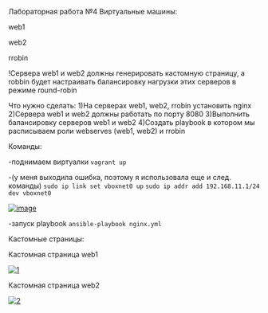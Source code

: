 Лабораторная работа №4
Виртуальные машины:

web1

web2

rrobin

!Сервера web1 и web2 должны генерировать кастомную страницу, а robbin будет настраивать балансировку нагрузки этих серверов в режиме round-robin

Что нужно сделать:
1)На серверах web1, web2, rrobin установить nginx
2)Сервера web1 и web2 должны работать по порту 8080
3)Выполнить балансировку серверов web1 и web2
4)Создать playbook в котором мы расписываем роли webserves (web1, web2) и rrobin

Команды:

-поднимаем виртуалки
`vagrant up`

-(у меня выходила ошибка, поэтому я использовала еще и след. команды)
`sudo ip link set vboxnet0 up`
`sudo ip addr add 192.168.11.1/24 dev vboxnet0`

<a href="https://ibb.co/4gYS0XS"><img src="https://i.ibb.co/h1ZdT4d/image.png" alt="image" border="0"></a>

-запуск playbook
`ansible-playbook nginx.yml`

Кастомные страницы:

Кастомная страница web1

<a href="https://ibb.co/YhqDY8j"><img src="https://i.ibb.co/zZ08jbf/1.png" alt="1" border="0"></a>

Кастомная страница web2

<a href="https://ibb.co/rx5Q3f0"><img src="https://i.ibb.co/c62ywX3/2.png" alt="2" border="0"></a>
